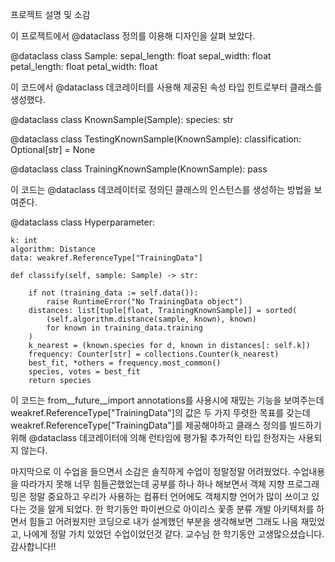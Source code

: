 프로젝트 설명 및 소감

이 프로젝트에서 @dataclass 정의를 이용해 디자인을 살펴 보았다.

@dataclass
class Sample:
    sepal_length: float
    sepal_width: float
    petal_length: float
    petal_width: float
    
이 코드에서 @dataclass 데코레이터를 사용해 제공된 속성 타입 힌트로부터 클래스를 생성했다.

@dataclass
class KnownSample(Sample):
    species: str


@dataclass
class TestingKnownSample(KnownSample):
    classification: Optional[str] = None


@dataclass
class TrainingKnownSample(KnownSample):
    pass


이 코드는 @dataclass 데코레이터로 정의딘 클래스의 인스턴스를 생성하는 방법을 보여준다.

@dataclass
class Hyperparameter:

    k: int
    algorithm: Distance
    data: weakref.ReferenceType["TrainingData"]

    def classify(self, sample: Sample) -> str:
    
        if not (training_data := self.data()):
            raise RuntimeError("No TrainingData object")
        distances: list[tuple[float, TrainingKnownSample]] = sorted(
            (self.algorithm.distance(sample, known), known)
            for known in training_data.training
        )
        k_nearest = (known.species for d, known in distances[: self.k])
        frequency: Counter[str] = collections.Counter(k_nearest)
        best_fit, *others = frequency.most_common()
        species, votes = best_fit
        return species
이 코드는 from__future__import annotations를 사용시에 재밌는 기능을 보여주는데 weakref.ReferenceType["TrainingData"]의 값은 두 가지 뚜렷한 목표를 갖는데 weakref.ReferenceType["TrainingData"]를 제공해야하고 클래스 정의를 빌드하기 위해 @dataclass 데코레이터에 의해 런타임에 평가될  추가적인 타입 한정자는 사용되지 않는다.

 마지막으로 이 수업을 들으면서 소감은 솔직하게 수업이 정말정말 어려웠었다. 수업내용을 따라가지 못해 너무 힘들곤했었는데 공부를 하나 하나 해보면서 객체 지향 프로그래밍은 정말 중요하고 우리가 사용하는 컴퓨터 언어에도 객체지향 언어가 많이 쓰이고 있다는 것을 알게 되었다. 한 학기동안 파이썬으로 아이리스 꽃종 분류 개발 아키텍처를 하면서 힘들고 어려웠지만 코딩으로 내가 설계했던 부분을 생각해보면 그래도 나음 재밌었고, 나에게 정말 가치 있었던 수업이었던것 같다. 교수님 한 학기동안 고생많으셨습니다. 감사합니다!!
